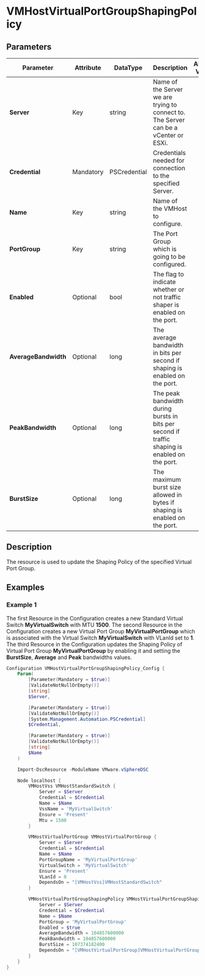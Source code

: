 # VMHostVirtualPortGroupShapingPolicy

## Parameters

| Parameter | Attribute | DataType | Description | Allowed Values |
| --- | --- | --- | --- | --- |
| **Server** | Key | string | Name of the Server we are trying to connect to. The Server can be a vCenter or ESXi. ||
| **Credential** | Mandatory | PSCredential | Credentials needed for connection to the specified Server. ||
| **Name** | Key | string | Name of the VMHost to configure. ||
| **PortGroup** | Key | string | The Port Group which is going to be configured. ||
| **Enabled** | Optional | bool | The flag to indicate whether or not traffic shaper is enabled on the port. ||
| **AverageBandwidth** | Optional | long | The average bandwidth in bits per second if shaping is enabled on the port. ||
| **PeakBandwidth** | Optional | long | The peak bandwidth during bursts in bits per second if traffic shaping is enabled on the port. ||
| **BurstSize** | Optional | long | The maximum burst size allowed in bytes if shaping is enabled on the port. ||

## Description
The resource is used to update the Shaping Policy of the specified Virtual Port Group.

## Examples

### Example 1

The first Resource in the Configuration creates a new Standard Virtual Switch **MyVirtualSwitch** with MTU **1500**. The second Resource in the Configuration creates a new Virtual Port Group **MyVirtualPortGroup** which is associated with the Virtual Switch **MyVirtualSwitch** with VLanId set to **1**. The third Resource in the Configuration updates the Shaping Policy of Virtual Port Group **MyVirtualPortGroup** by enabling it and setting the **BurstSize**, **Average** and **Peak** bandwidths values.

```powershell
Configuration VMHostVirtualPortGroupShapingPolicy_Config {
    Param(
        [Parameter(Mandatory = $true)]
        [ValidateNotNullOrEmpty()]
        [string]
        $Server,

        [Parameter(Mandatory = $true)]
        [ValidateNotNullOrEmpty()]
        [System.Management.Automation.PSCredential]
        $Credential,

        [Parameter(Mandatory = $true)]
        [ValidateNotNullOrEmpty()]
        [string]
        $Name
    )

    Import-DscResource -ModuleName VMware.vSphereDSC

    Node localhost {
        VMHostVss VMHostStandardSwitch {
            Server = $Server
            Credential = $Credential
            Name = $Name
            VssName = 'MyVirtualSwitch'
            Ensure = 'Present'
            Mtu = 1500
        }

        VMHostVirtualPortGroup VMHostVirtualPortGroup {
            Server = $Server
            Credential = $Credential
            Name = $Name
            PortGroupName = 'MyVirtualPortGroup'
            VirtualSwitch = 'MyVirtualSwitch'
            Ensure = 'Present'
            VLanId = 0
            DependsOn = "[VMHostVss]VMHostStandardSwitch"
        }

        VMHostVirtualPortGroupShapingPolicy VMHostVirtualPortGroupShapingPolicy {
            Server = $Server
            Credential = $Credential
            Name = $Name
            PortGroup = 'MyVirtualPortGroup'
            Enabled = $true
            AverageBandwidth = 104857600000
            PeakBandwidth = 104857600000
            BurstSize = 107374182400
            DependsOn = "[VMHostVirtualPortGroup]VMHostVirtualPortGroup"
        }
    }
}
```
